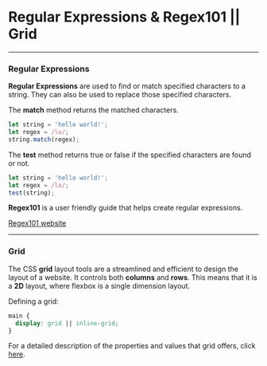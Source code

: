 # Regular Expressions & Regex101 || Grid

---

### Regular Expressions

**Regular Expressions** are used to find or match specified characters to a string. They can also be used to replace those specified characters.

The **match** method returns the matched characters.

```js
let string = 'hello world!';
let regex = /lo/;
string.match(regex);
```

The **test** method returns true or false if the specified characters are found or not.

```js
let string = 'hello world!';
let regex = /lo/;
test(string);
```

**Regex101** is a user friendly guide that helps create regular expressions.

[Regex101 website](https://regex101.com/)

---

### Grid

The CSS **grid** layout tools are a streamlined and efficient to design the layout of a website. It controls both **columns** and **rows**. This means that it is a **2D** layout, where flexbox is a single dimension layout.

Defining a grid: 

```css
main {
  display: grid || inline-grid;
}
```

For a detailed description of the properties and values that grid offers, click [here](https://css-tricks.com/snippets/css/complete-guide-grid/).